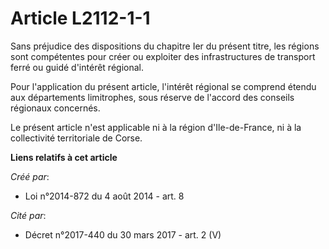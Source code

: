 # Article L2112-1-1

Sans préjudice des dispositions du chapitre Ier du présent titre, les régions sont compétentes pour créer ou exploiter des
infrastructures de transport ferré ou guidé d'intérêt régional.

Pour l'application du présent article, l'intérêt régional se comprend étendu aux départements limitrophes, sous réserve de
l'accord des conseils régionaux concernés.

Le présent article n'est applicable ni à la région d'Ile-de-France, ni à la collectivité territoriale de Corse.

**Liens relatifs à cet article**

_Créé par_:

  - Loi n°2014-872 du 4 août 2014 - art. 8

_Cité par_:

  - Décret n°2017-440 du 30 mars 2017 - art. 2 (V)
